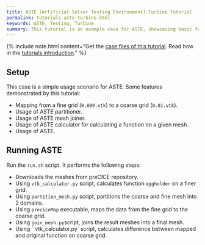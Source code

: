 ```yaml
---
title: ASTE (Artificial Solver Testing Environment) Turbine Tutorial
permalink: tutorials-aste-turbine.html
keywords: ASTE, Testing, Turbine
summary: This tutorial is an example case for ASTE, showcasing basic features and usage of ASTE.
---
```


{% include note.html content="Get the [case files of this tutorial](https://github.com/precice/tutorials/tree/master/aste-turbine). Read how in the [tutorials introduction](https://precice.org/tutorials.html)." %}

## Setup

This case is a simple usage scenario for ASTE. Some features demonstrated by this tutorial:

* Mapping from a fine grid (`0.009.vtk`) to a coarse grid (`0.01.vtk`).
* Usage of ASTE partitioner.
* Usage of ASTE mesh joiner.
* Usage of ASTE calculator for calculating a function on a given mesh.
* Usage of ASTE.

## Running ASTE

Run the `run.sh` script. It performs the following steps:

* Downloads the meshes from preCICE repository.
* Using `vtk_calculator.py` script, calculates function `eggholder` on a finer grid.
* Using `partition_mesh.py` script, partitions the coarse and fine mesh into 2 domains.
* Using `preciceMap` executable, maps the data from the fine grid to the coarse grid.
* Using `join_mesh.py`script, joins the result meshes into a final mesh.
* Using ``vtk_calculator.py` script, calculates difference between mapped and original function on coarse grid.
